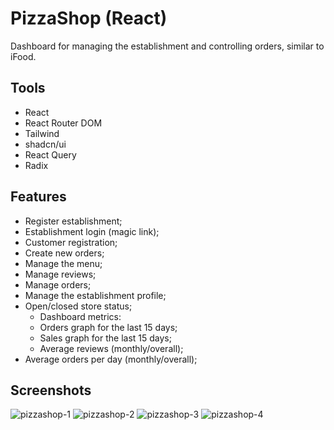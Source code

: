 # PizzaShop (React)

Dashboard for managing the establishment and controlling orders, similar to iFood.

## Tools

- React
- React Router DOM
- Tailwind
- shadcn/ui
- React Query
- Radix

## Features

- Register establishment;
- Establishment login (magic link);
- Customer registration;
- Create new orders;
- Manage the menu;
- Manage reviews;
- Manage orders;
- Manage the establishment profile;
- Open/closed store status;
  - Dashboard metrics:
  - Orders graph for the last 15 days;
  - Sales graph for the last 15 days;
  - Average reviews (monthly/overall);
- Average orders per day (monthly/overall);

## Screenshots

![pizzashop-1](https://github.com/user-attachments/assets/5ca0cc75-564b-4ae5-b9f8-2eb4f0127189)
![pizzashop-2](https://github.com/user-attachments/assets/129c4f0a-fef8-47fe-bbf3-82a844726068)
![pizzashop-3](https://github.com/user-attachments/assets/669efede-d9ce-476b-9e67-18b09c292942)
![pizzashop-4](https://github.com/user-attachments/assets/ba6f4b1a-25bd-4714-9709-410d688435b7)

